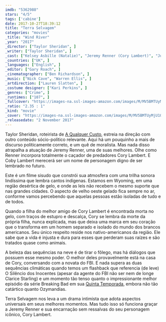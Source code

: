 ```yaml
---
imdb: "5362988"
stars: "4/5"
tags: ['cabine']
date: 2017-10-27T18:39:12
title: "Terra Selvagem"
categories: "movies"
_title: "Wind River"
_year: "2017"
_director: ["Taylor Sheridan", ]
_writer: ["Taylor Sheridan", ]
_cast: ["Kelsey Asbille (Natalie)", "Jeremy Renner (Cory Lambert)", "Julia Jones (Wilma)", "Teo Briones (Casey)", "Apesanahkwat (Dan Crowheart)", "Graham Greene (Ben)", "Elizabeth Olsen (Jane Banner)", "Tantoo Cardinal (Alice Crowheart)", "Eric Lange (Dr. Whitehurst)", ]
_countries: ["UK", ]
_languages: ["English", ]
_editor: ["Gary Roach", ]
_cinematographer: ["Ben Richardson", ]
_music: ["Nick Cave", "Warren Ellis", ]
_artdirection: ["Lauren Slatten", ]
_costume designer: ["Kari Perkins", ]
_genres: ["Crime", ]
_runtimes: ["107", ]
_fullcover: "https://images-na.ssl-images-amazon.com/images/M/MV5BMTUyMjU1OTUwM15BMl5BanBnXkFtZTgwMDg1NDQ2MjI@.jpg"
_ratio: "2.35 : 1"
_kind: "movie"
_cover: "https://images-na.ssl-images-amazon.com/images/M/MV5BMTUyMjU1OTUwM15BMl5BanBnXkFtZTgwMDg1NDQ2MjI@._V1._SX94_SY140_.jpg"
_releasedate: "2 November 2017"
---
```

Taylor Sheridan, roteirista de [A Qualquer Custo](/a-qualquer-custo), estreia na direção com outro conteúdo sócio-político relevante. Aqui há um pouquinho a mais de discurso politicamente correto, e um quê de moralista. Mas nada disso atrapalha a atuação de Jeremy Renner, uma de suas melhores. Olhe como Renner incorpora totalmente o caçador de predadores Cory Lambert. E Coby Lambert merecerá ser um nome de personagem digno de ser lembrado no futuro.

Este é um filme sisudo que constrói sua atmosfera com uma trilha sonora lindíssima que lembra cantos indígenas. Estamos em Wyoming, em uma região desértica de gelo, e onde as leis não recebem o mesmo suporte que nas grandes cidades. O aspecto de velho oeste gelado fica sempre no ar, conforme vamos percebendo que aquelas pessoas estão isoladas de tudo e de todos.

Quando a filha do melhor amigo de Cory Lambert é encontrada morta no gelo, com traços de estupro e descalça, Cory se lembra da morte da própria filha, nunca explicada, mas que deixa uma marca em seu coração que o transforma em um homem separado e isolado do mundo dos brancos americanos. Seu único respeito reside nos nativo-americanos da região. Ele sabe que a vida é injusta e dura para esses que perderam suas raízes e são tratados quase como animais.

A beleza das sequências na neve é de tirar o fôlego, mas há diálogos que possuem esse mesmo poder. O melhor deles provavelmente está na casa de Cory, conversando com a novata do FBI. E nada supera as duas sequências climáticas quando temos um flashback que referencia (de leve) O Silêncio dos Inocentes (apesar da agente do FBI não ser nem de longe Clarice Starling) e um momento tão tenso quanto o impressionante melhor episódio da série Breaking Bad em sua [Quinta Temporada](/breaking-bad-s05), embora não tão catártico quanto Ozymandias.

Terra Selvagem nos leva a um drama intimista que adota aspectos universais em seus melhores momentos. Mas tudo isso só funciona graçar a Jeremy Renner e sua encarnação sem ressalvas do seu personagem icônico, Cory Lambert.
